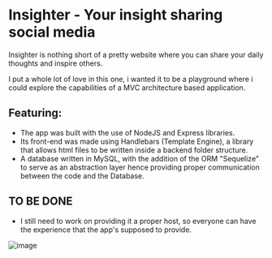 # Insighter - Your insight sharing social media
Insighter is nothing short of a pretty website where you can share your daily thoughts and inspire others.

I put a whole lot of love in this one, i wanted it to be a playground where i could explore the capabilities of a
MVC architecture based application. 

## Featuring:

 - The app was built with the use of NodeJS and Express libraries.
 - Its front-end was made using Handlebars (Template Engine), a library that allows html files to be written inside a backend folder structure. <br>
 - A database written in MySQL, with the addition of the ORM "Sequelize" to serve as an abstraction layer hence providing proper
communication between the code and the Database. <br>

## TO BE DONE

 - I still need to work on providing it a proper host, so everyone can have the experience that the app's supposed to provide.

![image](https://github.com/DevCaioSouza/Insighter-App-Node-MVC-Sequelize-Express/assets/84105396/378d36f9-d95d-455d-bbda-92b89936ff9c)
